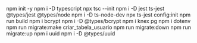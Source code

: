 npm init -y
npm i -D typescript
npx tsc --init
npm i -D jest ts-jest @types/jest @types/node
npm i -D ts-node-dev
npx ts-jest config:init
npm run build
npm i bcrypt
npm i -D @types/bcrypt
npm i knex pg
npm i dotenv
npm run migrate:make criar_tabela_usuario
npm run migrate:down
npm run migrate:up
npm i uuid
npm i -D @types/uuid